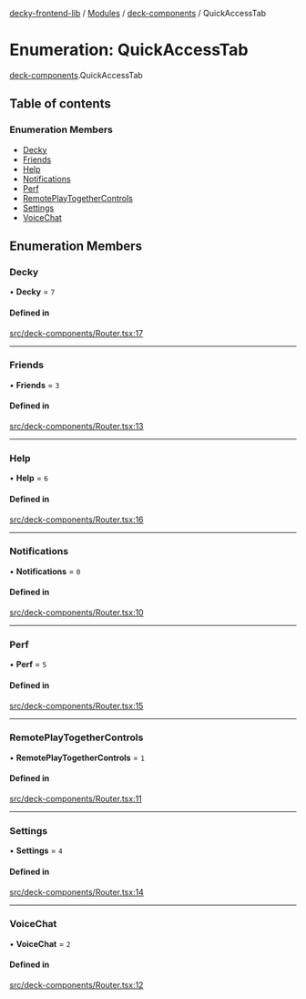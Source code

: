 [decky-frontend-lib](../README.md) / [Modules](../modules.md) / [deck-components](../modules/deck_components.md) / QuickAccessTab

# Enumeration: QuickAccessTab

[deck-components](../modules/deck_components.md).QuickAccessTab

## Table of contents

### Enumeration Members

- [Decky](deck_components.QuickAccessTab.md#decky)
- [Friends](deck_components.QuickAccessTab.md#friends)
- [Help](deck_components.QuickAccessTab.md#help)
- [Notifications](deck_components.QuickAccessTab.md#notifications)
- [Perf](deck_components.QuickAccessTab.md#perf)
- [RemotePlayTogetherControls](deck_components.QuickAccessTab.md#remoteplaytogethercontrols)
- [Settings](deck_components.QuickAccessTab.md#settings)
- [VoiceChat](deck_components.QuickAccessTab.md#voicechat)

## Enumeration Members

### Decky

• **Decky** = ``7``

#### Defined in

[src/deck-components/Router.tsx:17](https://github.com/SteamDeckHomebrew/decky-frontend-lib/blob/82f604a/src/deck-components/Router.tsx#L17)

___

### Friends

• **Friends** = ``3``

#### Defined in

[src/deck-components/Router.tsx:13](https://github.com/SteamDeckHomebrew/decky-frontend-lib/blob/82f604a/src/deck-components/Router.tsx#L13)

___

### Help

• **Help** = ``6``

#### Defined in

[src/deck-components/Router.tsx:16](https://github.com/SteamDeckHomebrew/decky-frontend-lib/blob/82f604a/src/deck-components/Router.tsx#L16)

___

### Notifications

• **Notifications** = ``0``

#### Defined in

[src/deck-components/Router.tsx:10](https://github.com/SteamDeckHomebrew/decky-frontend-lib/blob/82f604a/src/deck-components/Router.tsx#L10)

___

### Perf

• **Perf** = ``5``

#### Defined in

[src/deck-components/Router.tsx:15](https://github.com/SteamDeckHomebrew/decky-frontend-lib/blob/82f604a/src/deck-components/Router.tsx#L15)

___

### RemotePlayTogetherControls

• **RemotePlayTogetherControls** = ``1``

#### Defined in

[src/deck-components/Router.tsx:11](https://github.com/SteamDeckHomebrew/decky-frontend-lib/blob/82f604a/src/deck-components/Router.tsx#L11)

___

### Settings

• **Settings** = ``4``

#### Defined in

[src/deck-components/Router.tsx:14](https://github.com/SteamDeckHomebrew/decky-frontend-lib/blob/82f604a/src/deck-components/Router.tsx#L14)

___

### VoiceChat

• **VoiceChat** = ``2``

#### Defined in

[src/deck-components/Router.tsx:12](https://github.com/SteamDeckHomebrew/decky-frontend-lib/blob/82f604a/src/deck-components/Router.tsx#L12)
